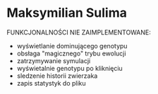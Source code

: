 # Maksymilian Sulima

FUNKCJONALNOŚCI NIE ZAIMPLEMENTOWANE:
- wyświetlanie dominującego genotypu
- obsłaga "magicznego" trybu ewolucji
- zatrzymywanie symulacji
- wyświetalnie genotypu po kliknięciu
- sledzenie historii zwierzaka
- zapis statystyk do pliku
